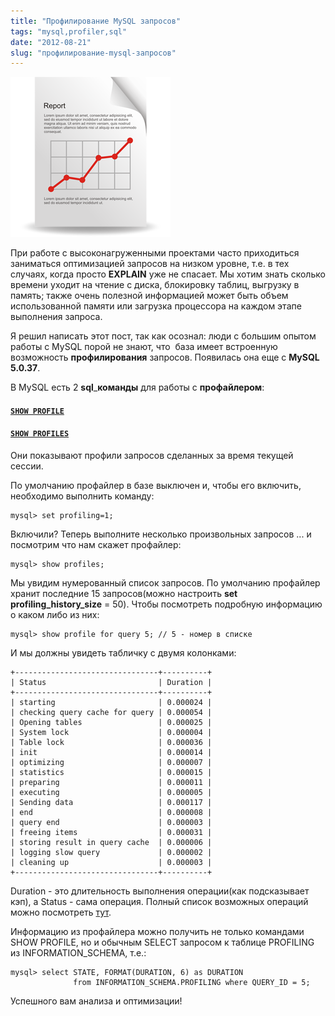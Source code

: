 ```yaml
---
title: "Профилирование MySQL запросов"
tags: "mysql,profiler,sql"
date: "2012-08-21"
slug: "профилирование-mysql-запросов"
---
```


![profiler](images/1345539506_report.png "profiler")

При работе с высоконагруженными проектами часто приходиться заниматься оптимизацией запросов на низком уровне, т.е. в тех случаях, когда просто **EXPLAIN** уже не спасает. Мы хотим знать сколько времени уходит на чтение с диска, блокировку таблиц, выгрузку в память; также очень полезной информацией может быть объем использованной памяти или загрузка процессора на каждом этапе выполнения запроса.

Я решил написать этот пост, так как осознал: люди с большим опытом работы с MySQL порой не знают, что  база имеет встроенную возможность **профилирования** запросов. Появилась она еще с **MySQL 5.0.37**.

В MySQL есть 2 **sql**_**команды** для работы с **профайлером**:

#### [`SHOW PROFILE`](https://dev.mysql.com/doc/refman/5.0/en/show-profile.html)

#### [`SHOW PROFILES`](https://dev.mysql.com/doc/refman/5.0/en/show-profiles.html)

Они показывают профили запросов сделанных за время текущей сессии.

По умолчанию профайлер в базе выключен и, чтобы его включить, необходимо выполнить команду:

```
mysql> set profiling=1;
```

Включили? Теперь выполните несколько произвольных запросов ... и посмотрим что нам скажет профайлер:

```
mysql> show profiles;
```

Мы увидим нумерованный список запросов. По умолчанию профайлер хранит последние 15 запросов(можно настроить **set profiling_history_size** = 50). Чтобы посмотреть подробную информацию о каком либо из них:

```
mysql> show profile for query 5; // 5 - номер в списке
```

И мы должны увидеть табличку с двумя колонками:

```
+--------------------------------+----------+
| Status                         | Duration |
+--------------------------------+----------+
| starting                       | 0.000024 |
| checking query cache for query | 0.000054 |
| Opening tables                 | 0.000025 |
| System lock                    | 0.000004 |
| Table lock                     | 0.000036 |
| init                           | 0.000014 |
| optimizing                     | 0.000007 |
| statistics                     | 0.000015 |
| preparing                      | 0.000011 |
| executing                      | 0.000005 |
| Sending data                   | 0.000117 |
| end                            | 0.000008 |
| query end                      | 0.000003 |
| freeing items                  | 0.000031 |
| storing result in query cache  | 0.000006 |
| logging slow query             | 0.000002 |
| cleaning up                    | 0.000003 |
+--------------------------------+----------+
```

Duration - это длительность выполнения операции(как подсказывает кэп), а Status - сама операция. Полный список возможных операций можно посмотреть [тут](https://dev.mysql.com/doc/refman/5.0/en/general-thread-states.html).

Информацию из профайлера можно получить не только командами SHOW PROFILE, но и обычным SELECT запросом к таблице PROFILING из INFORMATION_SCHEMA, т.е.:

```
mysql> select STATE, FORMAT(DURATION, 6) as DURATION 
              from INFORMATION_SCHEMA.PROFILING where QUERY_ID = 5;
```

Успешного вам анализа и оптимизации!
